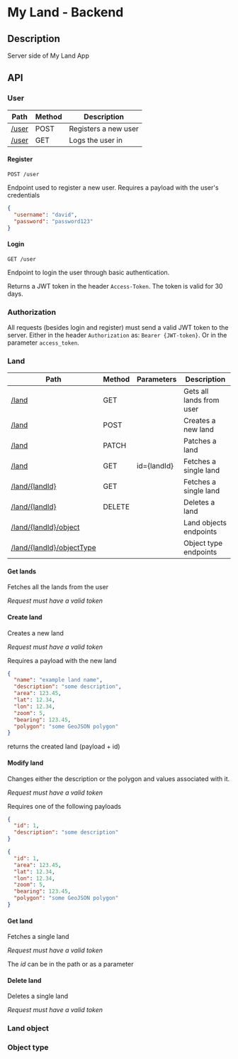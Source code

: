 # My Land - Backend

## Description

Server side of My Land App

## API

### User

| Path               | Method | Description          |
|--------------------|--------|----------------------|
| [/user](#register) | POST   | Registers a new user |
| [/user ](#login)   | GET    | Logs the user in     |

#### Register
`POST /user`

Endpoint used to register a new user.
Requires a payload with the user's credentials

```json
{
  "username": "david",
  "password": "password123"
}
```

#### Login
`GET /user`

Endpoint to login the user through basic authentication.

Returns a JWT token in the header `Access-Token`.
The token is valid for 30 days.

### Authorization
All requests (besides login and register) must send a valid JWT token to the server.
Either in the header `Authorization` as: `Bearer {JWT-token}`.
Or in the parameter `access_token`.

### Land

| Path                                      | Method | Parameters  | Description              |
|-------------------------------------------|--------|-------------|--------------------------|
| [/land](#get-lands)                       | GET    |             | Gets all lands from user |
| [/land](#create-land)                     | POST   |             | Creates a new land       |
| [/land](#modify-land)                     | PATCH  |             | Patches a land           |
| [/land](#get-land)                        | GET    | id={landId} | Fetches a single land    |
| [/land/{landId}](#get-land)               | GET    |             | Fetches a single land    |
| [/land/{landId}](#delete-land)            | DELETE |             | Deletes a land           |
| [/land/{landId}/object](#land-object)     |        |             | Land objects endpoints   |
| [/land/{landId}/objectType](#object-type) |        |             | Object type endpoints    |


#### Get lands

Fetches all the lands from the user

_Request must have a valid token_

#### Create land

Creates a new land

_Request must have a valid token_

Requires a payload with the new land
```json
{
  "name": "example land name",
  "description": "some description",
  "area": 123.45,
  "lat": 12.34,
  "lon": 12.34,
  "zoom": 5,
  "bearing": 123.45, 
  "polygon": "some GeoJSON polygon"
}
```

returns the created land (payload + id)

#### Modify land

Changes either the description or the polygon and values associated with it.

_Request must have a valid token_

Requires one of the following payloads
```json
{
  "id": 1,
  "description": "some description"
}
```
```json
{
  "id": 1,
  "area": 123.45,
  "lat": 12.34,
  "lon": 12.34,
  "zoom": 5,
  "bearing": 123.45, 
  "polygon": "some GeoJSON polygon"
}
```

#### Get land

Fetches a single land

_Request must have a valid token_

The _id_ can be in the path or as a parameter 

#### Delete land

Deletes a single land

_Request must have a valid token_

### Land object

### Object type
